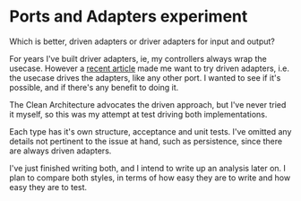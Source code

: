 # Ports and Adapters experiment

Which is better, driven adapters or driver adapters for input and output?

For years I've built driver adapters, ie, my controllers always wrap the usecase. However a [recent article](https://herbertograca.com/2017/11/16/explicit-architecture-01-ddd-hexagonal-onion-clean-cqrs-how-i-put-it-all-together/) made me want to try driven adapters, i.e. the usecase drives the adapters, like any other port. I wanted to see if it's possible, and if there's any benefit to doing it. 

The Clean Architecture advocates the driven approach, but I've never tried it myself, so this was my attempt at test driving both implementations.
 
 Each type has it's own structure, acceptance and unit tests. I've omitted any details not pertinent to the issue at hand, such as persistence, since there are always driven adapters.
 
 I've just finished writing both, and I intend to write up an analysis later on. I plan to compare both styles, in terms of how easy they are to write and how easy they are to test.

